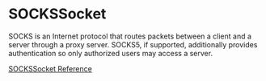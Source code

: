 # SOCKSSocket

SOCKS is an Internet protocol that routes packets between a client and a
server through a proxy server.  SOCKS5, if supported, additionally provides
authentication so only authorized users may access a server.

[SOCKSSocket Reference](https://ruby-doc.org/stdlib-2.6/libdoc/socket/rdoc/SOCKSSocket.html)
